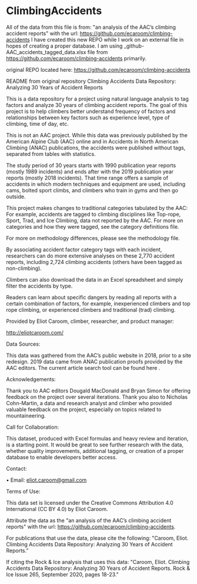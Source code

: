 # ClimbingAccidents
All of the data from this file is from: "an analysis of the AAC’s climbing accident reports" with the url: https://github.com/ecaroom/climbing-accidents
I have created this new REPO while I work on an external file in hopes of creating a proper database.
I am using _github-AAC_accidents_tagged_data.xlsx file from https://github.com/ecaroom/climbing-accidents primarily. 

original REPO located here: https://github.com/ecaroom/climbing-accidents 


README from original repository 
Climbing Accidents Data Repository: Analyzing 30 Years of Accident Reports

This is a data repository for a project using natural language analysis to tag factors and analyze 30 years of climbing accident reports. The goal of this project is to help climbers better understand frequency of factors and relationships between key factors such as experience level, type of climbing, time of day, etc.

This is not an AAC project. While this data was previously published by the American Alpine Club (AAC) online and in Accidents in North American Climbing (ANAC) publications, the accidents were published without tags, separated from tables with statistics.

The study period of 30 years starts with 1990 publication year reports (mostly 1989 incidents) and ends after with the 2019 publication year reports (mostly 2018 incidents). That time range offers a sample of accidents in which modern techniques and equipment are used, including cams, bolted sport climbs, and climbers who train in gyms and then go outside.

This project makes changes to traditional categories tabulated by the AAC: For example, accidents are tagged to climbing disciplines like Top-rope, Sport, Trad, and Ice Climbing, data not reported by the AAC. For more on categories and how they were tagged, see the category definitions file.

For more on methodology differences, please see the methodology file.

By associating accident factor category tags with each incident, researchers can do more extensive analyses on these 2,770 accident reports, including 2,724 climbing accidents (others have been tagged as non-climbing).

Climbers can also download the data in an Excel spreadsheet and simply filter the accidents by type.

Readers can learn about specific dangers by reading all reports with a certain combination of factors, for example, inexperienced climbers and top rope climbing, or experienced climbers and traditional (trad) climbing.

Provided by Eliot Caroom, climber, researcher, and product manager:

http://eliotcaroom.com/

Data Sources:

This data was gathered from the AAC’s public website in 2018, prior to a site redesign. 2019 data came from ANAC publication proofs provided by the AAC editors. The current article search tool can be found here .

Acknowledgements:

Thank you to AAC editors Dougald MacDonald and Bryan Simon for offering feedback on the project over several iterations. Thank you also to Nicholas Cohn-Martin, a data and research analyst and climber who provided valuable feedback on the project, especially on topics related to mountaineering.

Call for Collaboration:

This dataset, produced with Excel formulas and heavy review and iteration, is a starting point. It would be great to see further research with the data, whether quality improvements, additional tagging, or creation of a proper database to enable developers better access.

Contact:

• Email: eliot.caroom@gmail.com

Terms of Use:

This data set is licensed under the Creative Commons Attribution 4.0 International (CC BY 4.0) by Eliot Caroom.

Attribute the data as the "an analysis of the AAC’s climbing accident reports" with the url: https://github.com/ecaroom/climbing-accidents.

For publications that use the data, please cite the following: "Caroom, Eliot. Climbing Accidents Data Repository: Analyzing 30 Years of Accident Reports.”

If citing the Rock & Ice analysis that uses this data: "Caroom, Eliot. Climbing Accidents Data Repository: Analyzing 30 Years of Accident Reports. Rock & Ice Issue 265, September 2020, pages 18-23."
